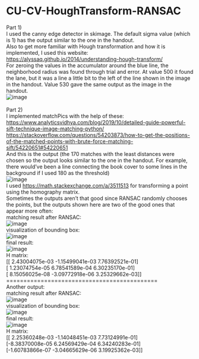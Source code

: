 # CU-CV-HoughTransform-RANSAC
Part 1) <br/>
I used the canny edge detector in skimage. The default sigma value (which is 1) has the output similar to the one in the handout. <br/>
Also to get more familiar with Hough transformation and how it is implemented, I used this website: https://alyssaq.github.io/2014/understanding-hough-transform/<br/>
For zeroing the values in the accumulator around the blue line, the neighborhood radius was found through trial and error. At value 500 it found the lane, but it was a line a little bit to the left of the line shown in the image in the handout. Value 530 gave the same output as the image in the handout. <br/>
![image](https://github.com/user-attachments/assets/70e7f3a0-6aba-4466-b9da-63c00c8b75a6) <br/>
<br/>
Part 2) <br/>
I implemented matchPics with the help of these:<br/>
https://www.analyticsvidhya.com/blog/2019/10/detailed-guide-powerful-sift-technique-image-matching-python/ <br/>
https://stackoverflow.com/questions/54203873/how-to-get-the-positions-of-the-matched-points-with-brute-force-matching-sift/54220651#54220651 <br/>
And this is the output (the 170 matches with the least distances were chosen so the output looks similar to the one in the handout. For example, there would’ve been a line connecting the book cover to some lines in the background if I used 180 as the threshold) <br/>
![image](https://github.com/user-attachments/assets/716d3098-4631-4202-898d-1ad7ffbb69c5) <br/>
I used https://math.stackexchange.com/a/3511513 for transforming a point using the homography matrix. <br/>
Sometimes the outputs aren’t that good since RANSAC randomly chooses the points, but the outputs shown here are two of the good ones that appear more often:<br/>
matching result after RANSAC: <br/>
![image](https://github.com/user-attachments/assets/7fac52af-391d-40b5-8260-01fcb017dd50)<br/>
visualization of bounding box:<br/>
![image](https://github.com/user-attachments/assets/441d92b1-3e35-4b48-a7f8-5b58d020aed1)<br/>
final result: <br/>
![image](https://github.com/user-attachments/assets/ca57c454-a707-438e-a651-c8eb9d15cbc4)<br/>
H matrix: <br/>
[[ 2.43004075e-03 -1.15499041e-03  7.76392521e-01]<br/>
 [ 1.23074754e-05  6.78541589e-04  6.30235170e-01]<br/>
 [ 8.15056025e-08 -3.09772918e-06  3.25329662e-03]]<br/>
============================================<br/>
Another output:<br/>
matching result after RANSAC:<br/>
![image](https://github.com/user-attachments/assets/a4299711-9ae6-451a-98a4-d06209d5b383)<br/>
visualization of bounding box:<br/>
![image](https://github.com/user-attachments/assets/1d5f69ab-8851-4292-bdf7-049285c25699)<br/>
final result: <br/>
![image](https://github.com/user-attachments/assets/fa7960db-7a51-4ba9-934c-1118292422d2) <br/>
H matrix:<br/>
[[ 2.25360248e-03 -1.14048451e-03  7.73124991e-01]<br/>
 [-8.38370008e-05  6.24569429e-04  6.34240283e-01]<br/>
 [-1.60783866e-07 -3.04665629e-06  3.19925362e-03]]<br/>
